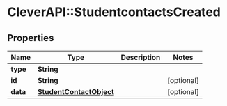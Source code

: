 # CleverAPI::StudentcontactsCreated

## Properties
Name | Type | Description | Notes
------------ | ------------- | ------------- | -------------
**type** | **String** |  | 
**id** | **String** |  | [optional] 
**data** | [**StudentContactObject**](StudentContactObject.md) |  | [optional] 


